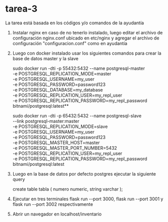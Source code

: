 # tarea-3
La tarea está basada en los códigos y/o comandos de la ayudantía
1. Instalar nginx en caso de no tenerlo instalado, luego editar el archivo de configuración nginx.conf ubicado en etc/nginx y agregar el archivo de configuración "configuracion.conf" como en ayudantía
2. Luego con docker instalado usar los siguientes comandos para crear la base de datos master y la slave
  
   sudo docker run -dti -p 55432:5432 --name postgresql-master \
   -e POSTGRESQL_REPLICATION_MODE=master \
   -e POSTGRESQL_USERNAME=my_user \
   -e POSTGRESQL_PASSWORD=password123 \
   -e POSTGRESQL_DATABASE=my_database \
   -e POSTGRESQL_REPLICATION_USER=my_repl_user \
   -e POSTGRESQL_REPLICATION_PASSWORD=my_repl_password \
   bitnami/postgresql:latest**
  
   sudo docker run -dti -p 65432:5432 --name postgresql-slave \
   --link postgresql-master:master \
   -e POSTGRESQL_REPLICATION_MODE=slave \
   -e POSTGRESQL_USERNAME=my_user \
   -e POSTGRESQL_PASSWORD=password123\
   -e POSTGRESQL_MASTER_HOST=master \
   -e POSTGRESQL_MASTER_PORT_NUMBER=5432 \
   -e POSTGRESQL_REPLICATION_USER=my_repl_user \
   -e POSTGRESQL_REPLICATION_PASSWORD=my_repl_password \
   bitnami/postgresql:latest
   
3. Luego en la base de datos por defecto postgres ejecutar la siguiente query 
 
    create table tabla (
    numero numeric,
    string varchar
    );
    
4. Ejecutar en tres terminales flask run --port 3000, flask run --port 3001 y flask run --port 3002 respectivamente
5. Abrir un navegador en localhost/inventario
